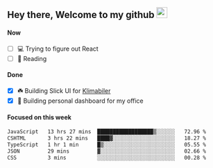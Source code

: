 ## Hey there, Welcome to my github <img src="https://media.giphy.com/media/hvRJCLFzcasrR4ia7z/giphy.gif" width="25px">

#### Now
- [ ] 💻 Trying to figure out React
- [ ] 📕 Reading

#### Done
- [x] ☘️ Building Slick UI for [Klimabiler](https://klimabiler.dk)
- [x] 🚀 Building personal dashboard for my office
 
 #### Focused on this week
<!--START_SECTION:waka-->

```txt
JavaScript   13 hrs 27 mins  ██████████████████▒░░░░░░   72.96 %
CSHTML       3 hrs 22 mins   ████▓░░░░░░░░░░░░░░░░░░░░   18.27 %
TypeScript   1 hr 1 min      █▒░░░░░░░░░░░░░░░░░░░░░░░   05.55 %
JSON         29 mins         ▓░░░░░░░░░░░░░░░░░░░░░░░░   02.66 %
CSS          3 mins          ░░░░░░░░░░░░░░░░░░░░░░░░░   00.28 %
```

<!--END_SECTION:waka-->

